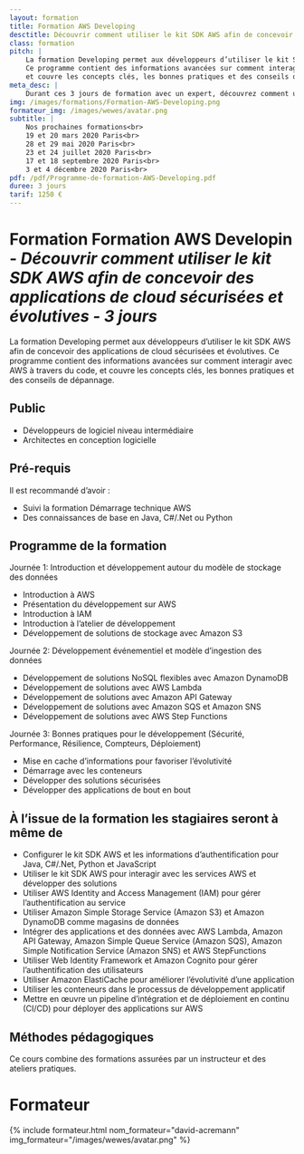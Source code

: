 ```yaml
---
layout: formation
title: Formation AWS Developing
desctitle: Découvrir comment utiliser le kit SDK AWS afin de concevoir des applications de cloud sécurisées et évolutives
class: formation
pitch: |
    La formation Developing permet aux développeurs d’utiliser le kit SDK AWS afin de concevoir des applications de cloud sécurisées et évolutives.
    Ce programme contient des informations avancées sur comment interagir avec AWS à travers du code, 
    et couvre les concepts clés, les bonnes pratiques et des conseils de dépannage.
meta_desc: |
    Durant ces 3 jours de formation avec un expert, découvrez comment utiliser le kit SDK AWS afin de concevoir des applications de cloud sécurisées et évolutives
img: /images/formations/Formation-AWS-Developing.png
formateur_img: /images/wewes/avatar.png
subtitle: |
    Nos prochaines formations<br>
    19 et 20 mars 2020 Paris<br>
    28 et 29 mai 2020 Paris<br>
    23 et 24 juillet 2020 Paris<br>
    17 et 18 septembre 2020 Paris<br>
    3 et 4 décembre 2020 Paris<br>
pdf: /pdf/Programme-de-formation-AWS-Developing.pdf
duree: 3 jours
tarif: 1250 €
---
```


# Formation Formation AWS Developin - *Découvrir comment utiliser le kit SDK AWS afin de concevoir des applications de cloud sécurisées et évolutives - 3 jours*

La formation Developing permet aux développeurs d’utiliser le kit SDK AWS afin de concevoir des applications de cloud sécurisées et évolutives.
Ce programme contient des informations avancées sur comment interagir avec AWS à travers du code, 
et couvre les concepts clés, les bonnes pratiques et des conseils de dépannage.

## Public

* Développeurs de logiciel niveau intermédiaire
* Architectes en conception logicielle

## Pré-requis

Il est recommandé d’avoir :
* Suivi la formation Démarrage technique AWS
* Des connaissances de base en Java, C#/.Net ou Python

## Programme de la formation

Journée 1: Introduction et développement autour du modèle de stockage des données
* Introduction à AWS
* Présentation du développement sur AWS
* Introduction à IAM
* Introduction à l’atelier de développement
* Développement de solutions de stockage avec Amazon S3

Journée 2: Développement événementiel et modèle d’ingestion des données
* Développement de solutions NoSQL flexibles avec Amazon DynamoDB
* Développement de solutions avec AWS Lambda
* Développement de solutions avec Amazon API Gateway
* Développement de solutions avec Amazon SQS et Amazon SNS
* Développement de solutions avec AWS Step Functions

Journée 3: Bonnes pratiques pour le développement (Sécurité, Performance, Résilience, Compteurs, Déploiement)
* Mise en cache d’informations pour favoriser l’évolutivité
* Démarrage avec les conteneurs
* Développer des solutions sécurisées
* Développer des applications de bout en bout

## À l’issue de la formation les stagiaires seront à même de

* Configurer le kit SDK AWS et les informations d’authentification pour Java, C#/.Net, Python et JavaScript
* Utiliser le kit SDK AWS pour interagir avec les services AWS et développer des solutions
* Utiliser AWS Identity and Access Management (IAM) pour gérer l’authentification au service
* Utiliser Amazon Simple Storage Service (Amazon S3) et Amazon DynamoDB comme magasins de données
* Intégrer des applications et des données avec AWS Lambda, Amazon API Gateway, Amazon Simple Queue Service (Amazon SQS), Amazon Simple Notification Service (Amazon SNS) et AWS StepFunctions
* Utiliser Web Identity Framework et Amazon Cognito pour gérer l’authentification des utilisateurs
* Utiliser Amazon ElastiCache pour améliorer l’évolutivité d’une application
* Utiliser les conteneurs dans le processus de développement applicatif
* Mettre en œuvre un pipeline d’intégration et de déploiement en continu (CI/CD) pour déployer des applications sur AWS

## Méthodes pédagogiques

Ce cours combine des formations assurées par un instructeur et des ateliers pratiques.

# Formateur

{% include formateur.html nom_formateur="david-acremann" img_formateur="/images/wewes/avatar.png" %}
